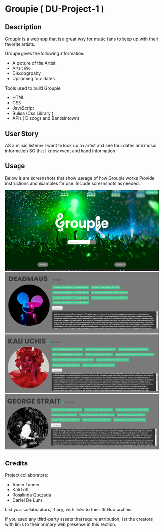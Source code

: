 # Groupie ( DU-Project-1 ) 

## Description

Groupie is a web app that is  a great way for music fans to keep up with their favorite artists.

Groupe gives the following information:
- A picture of the Artist 
- Artsit Bio
- Discoogrpahy 
- Upcoming tour dates

Tools used to build Groupie
- HTML
- CSS
- JavaScript 
- Bulma (Css Library )
- APIs ( Discogs and Bandsintown)

## User Story

AS a music listener 
I want to look up an artist and see tour dates and music information
SO that I know event and band information

## Usage

Below is are screenshots that show useage of how Groupie works Provide instructions and examples for use. Include screenshots as needed.




   ![Screenshot of landing page.](./assets/images/Screenshot%202023-04-04%20192749.png)
    ![Screenshot of Dead Mau5.](./assets/images/Screenshot%202023-04-04%20194038.png)
     ![Screenshot of Kali Uchis.](./assets/images/Screenshot%202023-04-04%20194133.png)
      ![Screenshot of George Strait.](./assets/images/Screenshot%202023-04-04%20194225.png)

## Credits

Project collaborators:
- Aaron Tanner
- Kali Lott
- Rosalinda Quezada
- Daniel De Luna 

List your collaborators, if any, with links to their GitHub profiles.

If you used any third-party assets that require attribution, list the creators with links to their primary web presence in this section.

